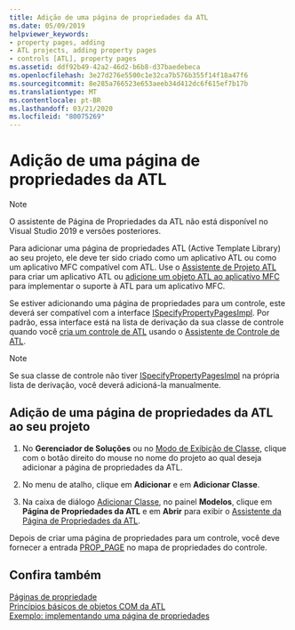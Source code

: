```yaml
---
title: Adição de uma página de propriedades da ATL
ms.date: 05/09/2019
helpviewer_keywords:
- property pages, adding
- ATL projects, adding property pages
- controls [ATL], property pages
ms.assetid: ddf92b49-42a2-46d2-b6b8-d37baedebeca
ms.openlocfilehash: 3e27d276e5500c1e32ca7b576b355f14f18a47f6
ms.sourcegitcommit: 8e285a766523e653aeeb34d412dc6f615ef7b17b
ms.translationtype: MT
ms.contentlocale: pt-BR
ms.lasthandoff: 03/21/2020
ms.locfileid: "80075269"
---
```

# <a name="adding-an-atl-property-page"></a>Adição de uma página de propriedades da ATL

> [!NOTE]
> O assistente de Página de Propriedades da ATL não está disponível no Visual Studio 2019 e versões posteriores.

Para adicionar uma página de propriedades ATL (Active Template Library) ao seu projeto, ele deve ter sido criado como um aplicativo ATL ou como um aplicativo MFC compatível com ATL. Use o [Assistente de Projeto ATL](../../atl/reference/atl-project-wizard.md) para criar um aplicativo ATL ou [adicione um objeto ATL ao aplicativo MFC](../../mfc/reference/adding-atl-support-to-your-mfc-project.md) para implementar o suporte à ATL para um aplicativo MFC.

Se estiver adicionando uma página de propriedades para um controle, este deverá ser compatível com a interface [ISpecifyPropertyPagesImpl](../../atl/reference/ispecifypropertypagesimpl-class.md). Por padrão, essa interface está na lista de derivação da sua classe de controle quando você [cria um controle de ATL](../../atl/reference/adding-an-atl-control.md) usando o [Assistente de Controle de ATL](../../atl/reference/atl-control-wizard.md).

> [!NOTE]
> Se sua classe de controle não tiver [ISpecifyPropertyPagesImpl](../../atl/reference/ispecifypropertypagesimpl-class.md) na própria lista de derivação, você deverá adicioná-la manualmente.

## <a name="to-add-an-atl-property-page-to-your-project"></a>Adição de uma página de propriedades da ATL ao seu projeto

1. No **Gerenciador de Soluções** ou no [Modo de Exibição de Classe](/visualstudio/ide/viewing-the-structure-of-code), clique com o botão direito do mouse no nome do projeto ao qual deseja adicionar a página de propriedades da ATL.

1. No menu de atalho, clique em **Adicionar** e em **Adicionar Classe**.

1. Na caixa de diálogo [Adicionar Classe](../../ide/add-class-dialog-box.md), no painel **Modelos**, clique em **Página de Propriedades da ATL** e em **Abrir** para exibir o [Assistente da Página de Propriedades da ATL](../../atl/reference/atl-property-page-wizard.md).

Depois de criar uma página de propriedades para um controle, você deve fornecer a entrada [PROP_PAGE](property-map-macros.md#prop_page) no mapa de propriedades do controle.

## <a name="see-also"></a>Confira também

[Páginas de propriedade](../../atl/atl-com-property-pages.md)<br/>
[Princípios básicos de objetos COM da ATL](../../atl/fundamentals-of-atl-com-objects.md)<br/>
[Exemplo: implementando uma página de propriedades](../../atl/example-implementing-a-property-page.md)
